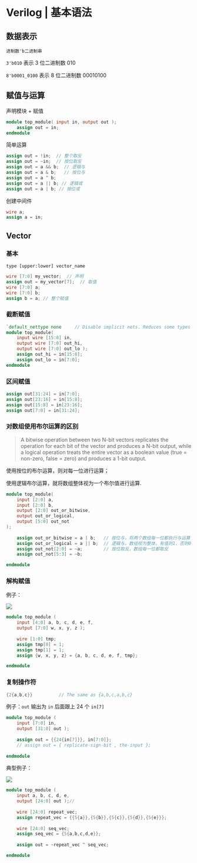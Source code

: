 # Verilog | 基本语法

## 数据表示

`进制数'b二进制串`

`3'b010` 表示 3 位二进制数 010

`8'b0001_0100` 表示 8 位二进制数 00010100

## 赋值与运算

声明模块 + 赋值

```verilog
module top_module( input in, output out );
    assign out = in;
endmodule
```

简单运算

```verilog
assign out = !in;  // 整个取反
assign out = ~in;  // 按位取反
assign out = a && b;  // 逻辑与
assign out = a & b;   // 按位与
assign out = a ^ b;
assign out = a || b; // 逻辑或
assign out = a | b; // 按位或
```

创建中间件

```verilog
wire a;
assign a = in;
```

## Vector

### 基本

`type [upper:lower] vector_name`

```verilog
wire [7:0] my_vector;  // 声明
assign out = my_vector[7];  // 取值
wire [7:0] a;
wire [7:0] b;
assign b = a; // 整个赋值
```

### 截断赋值

```verilog
`default_nettype none     // Disable implicit nets. Reduces some types of bugs.
module top_module( 
    input wire [15:0] in,
    output wire [7:0] out_hi,
    output wire [7:0] out_lo );
    assign out_hi = in[15:8];
    assign out_lo = in[7:0];
endmodule
```

### 区间赋值

```verilog
assign out[31:24] = in[7:0];
assign out[23:16] = in[15:8];
assign out[15:8] = in[23:16];
assign out[7:0] = in[31:24];
```

### 对数组使用布尔运算的区别

> A bitwise operation between two N-bit vectors replicates the operation for each bit of the vector and produces a N-bit output, while a logical operation treats the entire vector as a boolean value (true = non-zero, false = zero) and produces a 1-bit output.

使用按位的布尔运算，则对每一位进行运算；

使用逻辑布尔运算，就将数组整体视为一个布尔值进行运算.

```verilog
module top_module( 
    input [2:0] a,
    input [2:0] b,
    output [2:0] out_or_bitwise,
    output out_or_logical,
    output [5:0] out_not
);
    
    assign out_or_bitwise = a | b;   // 按位与，将两个数组每一位都执行与运算
    assign out_or_logical = a || b;  // 逻辑与，数组视为整体，有值则1，否则0，只输出一个bit
    assign out_not[2:0] = ~a;        // 按位取反，数组每一位都取反
    assign out_not[5:3] = ~b;

endmodule
```

### 解构赋值

例子：

![](https://cjpark-1304138896.cos.ap-guangzhou.myqcloud.com/note_img/20211102150017.png)

```verilog
module top_module (
    input [4:0] a, b, c, d, e, f,
    output [7:0] w, x, y, z );
    
    wire [1:0] tmp;
    assign tmp[0] = 1;
    assign tmp[1] = 1;
    assign {w, x, y, z} = {a, b, c, d, e, f, tmp};

endmodule
```

### 复制操作符

```verilog
{2{a,b,c}}          // The same as {a,b,c,a,b,c}
```

例子：`out` 输出为 `in` 后面跟上 24 个 `in[7]`

```verilog
module top_module (
    input [7:0] in,
    output [31:0] out );
    
    assign out = {{24{in[7]}}, in[7:0]};
    // assign out = { replicate-sign-bit , the-input };
    
endmodule
```

典型例子：

![](https://cjpark-1304138896.cos.ap-guangzhou.myqcloud.com/note_img/20211102152625.png)

```verilog
module top_module (
    input a, b, c, d, e,
    output [24:0] out );//
    
    wire [24:0] repeat_vec;
    assign repeat_vec = {{5{a}},{5{b}},{5{c}},{5{d}},{5{e}}};
    
    wire [24:0] seq_vec;
    assign seq_vec = {5{a,b,c,d,e}};
    
    assign out = ~repeat_vec ^ seq_vec;

endmodule
```

